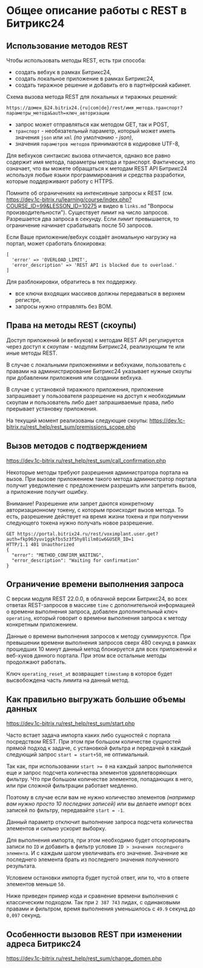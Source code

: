 # Общее описание работы с REST в Битрикс24

## Использование методов REST
Чтобы использовать методы REST, есть три способа:
- создать вебхук в рамках Битрикс24,
- создать локальное приложение в рамках Битрикс24,
- создать тиражное решение и добавить его в партнёрский кабинет.

Схема вызова метода REST для локальных и тиражных решений:

    https://домен_Б24.bitrix24.{ru|com|de}/rest/имя_метода.транспорт?параметры_метода&auth=ключ_авторизации

- запрос может отправляться как методом GET, так и POST,
- `транспорт` - необязательный параметр, который может иметь значения `json` или `xml` *(по умолчанию - json)*,
- значения `параметров методов` принимаются в кодировке UTF-8,

Для вебхуков синтаксис вызова отличается, однако все равно содержит имя метода, параметры метода и транспорт. Фактически, это означает, что вы можете обращаться к методам REST API Битрикс24 используя любые языки программирования и средства разработки, которые поддерживают работу с HTTPS.

Помните об ограничениях на интенсивные запросы к REST (см. https://dev.1c-bitrix.ru/learning/course/index.php?COURSE_ID=99&LESSON_ID=10275 и видео в `links.md` "Вопросы производительности"). Существует лимит на число запросов. Разрешается два запроса в секунду. Если лимит превышается, то ограничение начинает срабатывать после 50 запросов.

Если Ваше приложение/вебхук создаёт аномальную нагрузку на портал, может сработать блокировка:

    [
      'error' => 'OVERLOAD_LIMIT',
      'error_description' => 'REST API is blocked due to overload.'
    ]

Для разблокировки, обратитесь в тех поддержку.

- все ключи входящих массивов должны передаваться в верхнем регистре,
- запросы нужно отправлять без BOM.

## Права на методы REST (скоупы)
Доступ приложений (и вебхуков) к методам REST API регулируется через доступ к скоупам - модулям Битрикс24, реализующим те или иные методы REST.

В случае с локальными приложениями и вебхуками, пользователь с правами на администрирование Битрикс24 указывает нужные скоупы при добавлении приложения или создании вебхука.

В случае с установкой тиражного приложения, приложение запрашивает у пользователя разрешение на доступ к необходимым скоупам и пользователь либо дает запрашиваемые права, либо прерывает установку приложения.

На текущий момент реализованы следующие скоупы: https://dev.1c-bitrix.ru/rest_help/rest_sum/premissions_scope.php

## Вызов методов с подтверждением
https://dev.1c-bitrix.ru/rest_help/rest_sum/call_confirmation.php

Некоторые методы требуют разрешения администратора портала на вызов. При вызове приложением такого метода администратор портала получит уведомление с предложением разрешить или запретить вызов, а приложение получит ошибку.

Внимание! Разрешение или запрет даются конкретному авторизационному токену, с которым происходит вызов метода. То есть, разрешение действует на время жизни токена и при получении следующего токена нужно получать новое разрешение.

    GET https://portal.bitrix24.ru/rest/voximplant.user.get?auth=fkp963yuv1ggkfbs5z3f5hy8lilm0iw6&USER_ID=1
    HTTP/1.1 401 Unauthorized
    {
      "error": "METHOD_CONFIRM_WAITING", 
      "error_description": "Waiting for confirmation"
    }

## Ограничение времени выполнения запроса
С версии модуля REST 22.0.0, в облачной версии Битрикс24, во всех ответах REST-запросов в массиве `time` с дополнительной информацией о времени выполнения запроса, добавлен дополнительный ключ `operating`, который говорит о времени выполнения запроса к методу конкретным приложением.

Данные о времени выполнения запросов к методу суммируются. При превышении времени выполнения запросов сверх 480 секунд в рамках прошедших 10 минут данный метод блокируется для всех приложений и веб-хуков данного портала. При этом все остальные методы продолжают работать.

Ключ `operating_reset_at` возвращает `timestamp` в которое будет высвобождена часть лимита на данный метод.

## Как правильно выгружать большие объемы данных
https://dev.1c-bitrix.ru/rest_help/rest_sum/start.php

Часто встает задача импорта каких либо сущностей с портала посредством REST. При этом при большом количестве сущностей прямой подход к задаче, с установкой фильтра и передачей в каждый следующий запрос `start = start+50`, не оптимальный.

Так как, при использовании `start >= 0` на каждый запрос выполняется еще и запрос подсчета количества элементов удовлетворяющих фильтру. Что при большом количестве элементов, попадающих в него, или при сложной фильтрации работает медленно.

Поэтому в случае если вам не нужно количество элементов *(например вам нужно просто 10 последних записей)* или вы делаете импорт всех записей по фильтру, передавайте `start = -1`.

Данный параметр отключит выполнение запроса подсчета количества элементов и сильно ускорит выборку.

Для выполнения импорта, при этом необходимо будет отсортировать записи по `ID` и добавить в фильтр условие `ID > значения последнего элемента`. И с каждым шагом увеличивать его значение. Значение же последнего элемента брать из последнего значения полученного результата.

Условием остановки импорта будет пустой ответ, или то, что в ответе элементов меньше `50`.

Ниже приведен пример кода и сравнение времени выполнения с классическим подходом. Так при `2 387 743` лидах, с одинаковыми правами и фильтром, время выполнения уменьшилось с `49.9` секунд до `0,097` секунд. 

## Особенности вызовов REST при изменении адреса Битрикс24
https://dev.1c-bitrix.ru/rest_help/rest_sum/change_domen.php
